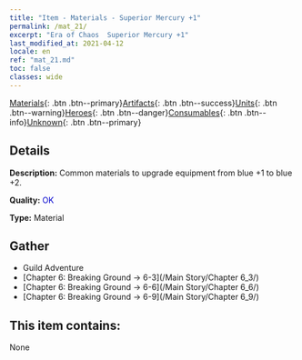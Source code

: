 ```yaml
---
title: "Item - Materials - Superior Mercury +1"
permalink: /mat_21/
excerpt: "Era of Chaos  Superior Mercury +1"
last_modified_at: 2021-04-12
locale: en
ref: "mat_21.md"
toc: false
classes: wide
---
```

 [Materials](/Items/){: .btn .btn--primary}[Artifacts](/Items/Artifacts/){: .btn .btn--success}[Units](/Items/Units/){: .btn .btn--warning}[Heroes](/Items/Heroes/){: .btn .btn--danger}[Consumables](/Items/Consumables/){: .btn .btn--info}[Unknown](/Items/Unknown/){: .btn .btn--primary}

## Details
 **Description:** Common materials to upgrade equipment from blue +1 to blue +2.

 **Quality:** <span style="color: #0000CD">OK</span>

 **Type:** Material

## Gather

*    Guild Adventure 
*    [Chapter 6: Breaking Ground -> 6-3](/Main Story/Chapter 6_3/) 
*    [Chapter 6: Breaking Ground -> 6-6](/Main Story/Chapter 6_6/) 
*    [Chapter 6: Breaking Ground -> 6-9](/Main Story/Chapter 6_9/) 

## This item contains:

  None

